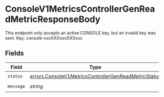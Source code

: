# ConsoleV1MetricsControllerGenReadMetricResponseBody

This endpoint only accepts an active CONSOLE key, but an invalid key was sent. Key: console-xxxXXXxxxXXXxxx


## Fields

| Field                                                                                                                        | Type                                                                                                                         | Required                                                                                                                     | Description                                                                                                                  |
| ---------------------------------------------------------------------------------------------------------------------------- | ---------------------------------------------------------------------------------------------------------------------------- | ---------------------------------------------------------------------------------------------------------------------------- | ---------------------------------------------------------------------------------------------------------------------------- |
| `status`                                                                                                                     | [errors.ConsoleV1MetricsControllerGenReadMetricStatus](../../models/errors/consolev1metricscontrollergenreadmetricstatus.md) | :heavy_check_mark:                                                                                                           | N/A                                                                                                                          |
| `message`                                                                                                                    | *string*                                                                                                                     | :heavy_check_mark:                                                                                                           | N/A                                                                                                                          |